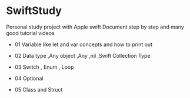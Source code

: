 # SwiftStudy
Personal study project with Apple swift Document step by step and many good tutorial videos 

- 01 Variable like let and var concepts and how to print out 

- 02 Data type ,Any object ,Any ,nil ,Swift Collection Type

- 03 Switch , Enum , Loop

- 04 Optional

- 05 Class and Struct 
